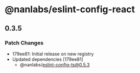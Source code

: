 # @nanlabs/eslint-config-react

## 0.3.5

### Patch Changes

- 179ee81: Initial release on new registry
- Updated dependencies [179ee81]
  - @nanlabs/eslint-config-ts@0.5.3
